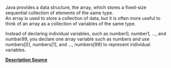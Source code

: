Java provides a data structure, the array, which stores a fixed-size sequential collection of elements of the same type. <br>
An array is used to store a collection of data, but it is often more useful to think of an array as a collection of variables of the same type. <br>

 Instead of declaring individual variables, such as number0, number1, ..., and number99, you declare one array variable such as numbers and use numbers[0], numbers[1], and ..., numbers[99] to represent individual variables. <br>


<b> <a href="https://www.geeksforgeeks.org/">Description Source</a> </b>   
